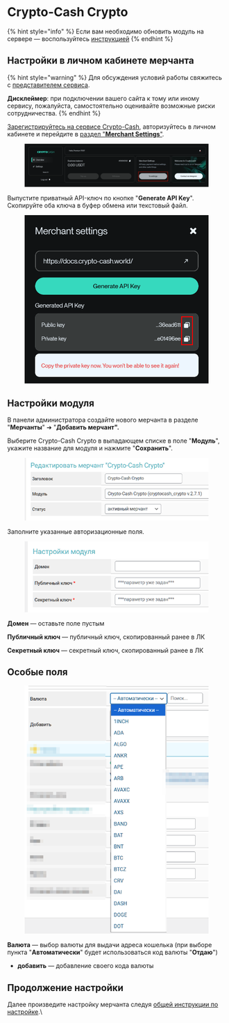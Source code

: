 # Crypto-Cash Crypto

{% hint style="info" %}
Если вам необходимо обновить модуль на сервере — воспользуйтесь [инструкцией](https://premium.gitbook.io/main/osnovnye-nastroiki/faq/obnovlenie-failov-skripta-na-servere/kak-obnovit-faily-na-servere#moduli-merchantov-i-avtovyplat)
{% endhint %}

## Настройки в личном кабинете мерчанта

{% hint style="warning" %}
Для обсуждения условий работы свяжитесь с [представителем сервиса](https://t.me/CCW_Admin).

**Дисклеймер**: при подключении вашего сайта к тому или иному сервису, пожалуйста, самостоятельно оценивайте возможные риски сотрудничества.
{% endhint %}

[Зарегистрируйтесь на сервисе Crypto-Cash](https://account.crypto-cash.world/registration), авторизуйтесь в личном кабинете и перейдите в [раздел "**Merchant Settings**"](https://account.crypto-cash.world/settings).

<figure><img src="../../../.gitbook/assets/image (1) (1) (1) (1) (1) (1) (1) (1) (1) (1) (1) (1) (1).png" alt=""><figcaption></figcaption></figure>

Выпустите приватный API-ключ по кнопке "**Generate API Key**". Скопируйте оба ключа в буфер обмена или текстовый файл.

<figure><img src="../../../.gitbook/assets/image (4) (1) (1).png" alt="" width="563"><figcaption></figcaption></figure>

## Настройки модуля

В панели администратора создайте нового мерчанта в разделе "**Мерчанты**" ➔ "**Добавить мерчант".**

Выберите Crypto-Cash Crypto в выпадающем списке в поле "**Модуль**", укажите название для модуля и нажмите "**Сохранить**".

<figure><img src="../../../.gitbook/assets/image (2216).png" alt="" width="482"><figcaption></figcaption></figure>

Заполните указанные авторизационные поля.

<figure><img src="../../../.gitbook/assets/image (1) (1) (1) (1) (1) (1) (1) (1) (1) (1) (1) (1) (1) (1) (1) (1) (1).png" alt="" width="437"><figcaption></figcaption></figure>

**Домен** — оставьте поле пустым

**Публичный ключ** — публичный ключ, скопированный ранее в ЛК

**Секретный ключ** — секретный ключ, скопированный ранее в ЛК

## Особые поля

<figure><img src="../../../.gitbook/assets/image (2217).png" alt="" width="437"><figcaption></figcaption></figure>

**Валюта** — выбор валюты для выдачи адреса кошелька (при выборе пункта "**Автоматически**" будет использоваться код валюты "**Отдаю**")

* **добавить** — добавление своего кода валюты

## Продолжение настройки

Далее произведите настройку мерчанта следуя [общей инструкции по настройке](https://premium.gitbook.io/rukovodstvo-polzovatelya/osnovnye-nastroiki/merchanty-i-avtovyplaty/merchanty/obshie-nastroiki-merchantov).\
